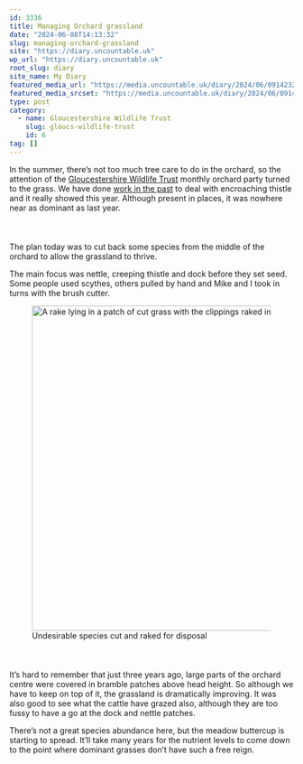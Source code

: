 ```yaml
---
id: 3336
title: Managing Orchard grassland
date: "2024-06-08T14:13:32"
slug: managing-orchard-grassland
site: "https://diary.uncountable.uk"
wp_url: "https://diary.uncountable.uk"
root_slug: diary
site_name: My Diary
featured_media_url: "https://media.uncountable.uk/diary/2024/06/09142323/IMG20240608101120.webp"
featured_media_srcset: "https://media.uncountable.uk/diary/2024/06/09142323/IMG20240608101120-300x169.webp 300w, https://media.uncountable.uk/diary/2024/06/09142323/IMG20240608101120-1024x576.webp 1024w, https://media.uncountable.uk/diary/2024/06/09142323/IMG20240608101120-150x150.webp 150w, https://media.uncountable.uk/diary/2024/06/09142323/IMG20240608101120-640x360.webp 640w, https://media.uncountable.uk/diary/2024/06/09142323/IMG20240608101120.webp 2000w"
type: post
category:
  - name: Gloucestershire Wildlife Trust
    slug: gloucs-wildlife-trust
    id: 6
tag: []
---
```



<p>In the summer, there&#8217;s not too much tree care to do in the orchard, so the attention of the <a href="https://www.gloucestershirewildlifetrust.co.uk/volunteer">Gloucestershire Wildlife Trust</a> monthly orchard party turned to the grass.  We have done <a href="https://diary.uncountable.uk/2023/08/barbecue-and-thistle/" data-type="post" data-id="2333">work in the past</a> to deal with encroaching thistle and it really showed this year.  Although present in places, it was nowhere near as dominant as last year.</p>


<style>.kb-row-layout-id3336_091122-8d > .kt-row-column-wrap{align-content:start;}:where(.kb-row-layout-id3336_091122-8d > .kt-row-column-wrap) > .wp-block-kadence-column{justify-content:start;}.kb-row-layout-id3336_091122-8d > .kt-row-column-wrap{column-gap:var(--global-kb-gap-md, 2rem);row-gap:var(--global-kb-gap-md, 2rem);padding-top:var(--global-kb-spacing-sm, 1.5rem);padding-bottom:var(--global-kb-spacing-sm, 1.5rem);grid-template-columns:repeat(2, minmax(0, 1fr));}.kb-row-layout-id3336_091122-8d > .kt-row-layout-overlay{opacity:0.30;}@media all and (max-width: 1024px){.kb-row-layout-id3336_091122-8d > .kt-row-column-wrap{grid-template-columns:repeat(2, minmax(0, 1fr));}}@media all and (max-width: 767px){.kb-row-layout-id3336_091122-8d > .kt-row-column-wrap{grid-template-columns:minmax(0, 1fr);}.kb-row-layout-id3336_091122-8d > .kt-row-column-wrap > .wp-block-kadence-column:nth-of-type(1){order:2;}.kb-row-layout-id3336_091122-8d > .kt-row-column-wrap > .wp-block-kadence-column:nth-of-type(2){order:1;}.kb-row-layout-id3336_091122-8d > .kt-row-column-wrap > .wp-block-kadence-column:nth-of-type(3){order:12;}.kb-row-layout-id3336_091122-8d > .kt-row-column-wrap > .wp-block-kadence-column:nth-of-type(4){order:11;}.kb-row-layout-id3336_091122-8d > .kt-row-column-wrap > .wp-block-kadence-column:nth-of-type(5){order:22;}.kb-row-layout-id3336_091122-8d > .kt-row-column-wrap > .wp-block-kadence-column:nth-of-type(6){order:21;}.kb-row-layout-id3336_091122-8d > .kt-row-column-wrap > .wp-block-kadence-column:nth-of-type(7){order:32;}.kb-row-layout-id3336_091122-8d > .kt-row-column-wrap > .wp-block-kadence-column:nth-of-type(8){order:31;}}</style><div class="kb-row-layout-wrap kb-row-layout-id3336_091122-8d alignnone wp-block-kadence-rowlayout"><div class="kt-row-column-wrap kt-has-2-columns kt-row-layout-equal kt-tab-layout-inherit kt-mobile-layout-row kt-row-valign-top">
<style>.kadence-column3336_435cca-05 > .kt-inside-inner-col,.kadence-column3336_435cca-05 > .kt-inside-inner-col:before{border-top-left-radius:0px;border-top-right-radius:0px;border-bottom-right-radius:0px;border-bottom-left-radius:0px;}.kadence-column3336_435cca-05 > .kt-inside-inner-col{column-gap:var(--global-kb-gap-sm, 1rem);}.kadence-column3336_435cca-05 > .kt-inside-inner-col{flex-direction:column;}.kadence-column3336_435cca-05 > .kt-inside-inner-col > .aligncenter{width:100%;}.kadence-column3336_435cca-05 > .kt-inside-inner-col:before{opacity:0.3;}.kadence-column3336_435cca-05{position:relative;}@media all and (max-width: 1024px){.kadence-column3336_435cca-05 > .kt-inside-inner-col{flex-direction:column;justify-content:center;}}@media all and (max-width: 767px){.kadence-column3336_435cca-05 > .kt-inside-inner-col{flex-direction:column;justify-content:center;}}</style>
<div class="wp-block-kadence-column kadence-column3336_435cca-05"><div class="kt-inside-inner-col">
<p>The plan today was to cut back some species from the middle of the orchard to allow the grassland to thrive.  </p>



<p>The main focus was nettle, creeping thistle and dock before they set seed.  Some people used scythes, others pulled by hand and Mike and I took in turns with the brush cutter.</p>
</div></div>


<style>.kadence-column3336_999111-41 > .kt-inside-inner-col,.kadence-column3336_999111-41 > .kt-inside-inner-col:before{border-top-left-radius:0px;border-top-right-radius:0px;border-bottom-right-radius:0px;border-bottom-left-radius:0px;}.kadence-column3336_999111-41 > .kt-inside-inner-col{column-gap:var(--global-kb-gap-sm, 1rem);}.kadence-column3336_999111-41 > .kt-inside-inner-col{flex-direction:column;}.kadence-column3336_999111-41 > .kt-inside-inner-col > .aligncenter{width:100%;}.kadence-column3336_999111-41 > .kt-inside-inner-col:before{opacity:0.3;}.kadence-column3336_999111-41{position:relative;}@media all and (max-width: 1024px){.kadence-column3336_999111-41 > .kt-inside-inner-col{flex-direction:column;justify-content:center;}}@media all and (max-width: 767px){.kadence-column3336_999111-41 > .kt-inside-inner-col{flex-direction:column;justify-content:center;}}</style>
<div class="wp-block-kadence-column kadence-column3336_999111-41"><div class="kt-inside-inner-col">
<figure class="wp-block-image size-large"><img loading="lazy" decoding="async" width="1024" height="576" src="https://media.uncountable.uk/diary/2024/06/09142324/IMG20240608123640-1024x576.webp" alt="A rake lying in a patch of cut grass with the clippings raked into piles" class="wp-image-3338" srcset="https://media.uncountable.uk/diary/2024/06/09142324/IMG20240608123640-1024x576.webp 1024w, https://media.uncountable.uk/diary/2024/06/09142324/IMG20240608123640-300x169.webp 300w, https://media.uncountable.uk/diary/2024/06/09142324/IMG20240608123640-640x360.webp 640w, https://media.uncountable.uk/diary/2024/06/09142324/IMG20240608123640.webp 2000w" sizes="auto, (max-width: 1024px) 100vw, 1024px" /><figcaption class="wp-element-caption">Undesirable species cut and raked for disposal</figcaption></figure>
</div></div>

</div></div>


<p>It&#8217;s hard to remember that just three years ago, large parts of the orchard centre were covered in bramble patches above head height.  So although we have to keep on top of it, the grassland is dramatically improving.  It was also good to see what the cattle have grazed also, although they are too fussy to have a go at the dock and nettle patches.</p>



<p>There&#8217;s not a great species abundance here, but the meadow buttercup is starting to spread.  It&#8217;ll take many years for the nutrient levels to come down to the point where dominant grasses don&#8217;t have such a free reign.</p>
